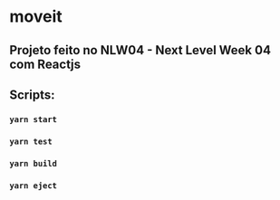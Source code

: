 # moveit
## Projeto feito no NLW04 - Next Level Week 04 com Reactjs
## Scripts:
### `yarn start`
### `yarn test`
### `yarn build`
### `yarn eject`
